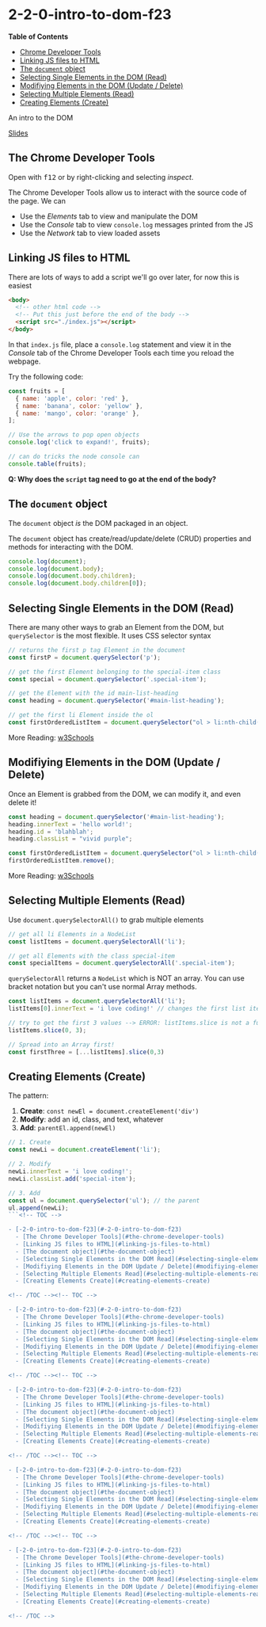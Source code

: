 # 2-2-0-intro-to-dom-f23

**Table of Contents**

- [Chrome Developer Tools](#the-chrome-developer-tools)
- [Linking JS files to HTML](#linking-js-files-to-html)
- [The `document` object](#the-document-object)
- [Selecting Single Elements in the DOM (Read)](#selecting-single-elements-in-the-dom-read)
- [Modifiying Elements in the DOM (Update / Delete)](#modifiying-elements-in-the-dom-update--delete)
- [Selecting Multiple Elements (Read)](#selecting-multiple-elements-read)
- [Creating Elements (Create)](#creating-elements-create)

An intro to the DOM

[Slides](https://docs.google.com/presentation/d/1_4N1KPajA6HE1EPrmQ5n8ruOYVSNBp5WYl3BcPClc-U/edit?usp=sharing)

## The Chrome Developer Tools

Open with <kbd>f12</kbd> or by right-clicking and selecting _inspect_.

The Chrome Developer Tools allow us to interact with the source code of the page. We can
* Use the _Elements_ tab to view and manipulate the DOM
* Use the _Console_ tab to view `console.log` messages printed from the JS
* Use the _Network_ tab to view loaded assets

## Linking JS files to HTML

There are lots of ways to add a script we'll go over later, for now this is easiest

```html
<body>
  <!-- other html code -->
  <!-- Put this just before the end of the body -->
  <script src="./index.js"></script>
</body>
```

In that `index.js` file, place a `console.log` statement and view it in the _Console_ tab of the Chrome Developer Tools each time you reload the webpage.

Try the following code:

```js
const fruits = [
  { name: 'apple', color: 'red' },
  { name: 'banana', color: 'yellow' },
  { name: 'mango', color: 'orange' },
];

// Use the arrows to pop open objects
console.log('click to expand!', fruits);

// can do tricks the node console can
console.table(fruits);
```

**Q: Why does the `script` tag need to go at the end of the body?**

## The `document` object

The `document` object _is_ the DOM packaged in an object.

The `document` object has create/read/update/delete (CRUD) properties and methods for interacting with the DOM.

```js
console.log(document);
console.log(document.body);
console.log(document.body.children);
console.log(document.body.children[0]);
```

## Selecting Single Elements in the DOM (Read)

There are many other ways to grab an Element from the DOM, but `querySelector` is the most flexible. It uses CSS selector syntax

```js
// returns the first p tag Element in the document
const firstP = document.querySelector('p');

// get the first Element belonging to the special-item class
const special = document.querySelector('.special-item');

// get the Element with the id main-list-heading
const heading = document.querySelector('#main-list-heading');

// get the first li Element inside the ol
const firstOrderedListItem = document.querySelector("ol > li:nth-child(1)")
```

More Reading: [w3Schools](https://www.w3schools.com/js/js_htmldom_elements.asp)

## Modifiying Elements in the DOM (Update / Delete)

Once an Element is grabbed from the DOM, we can modify it, and even delete it!

```js
const heading = document.querySelector('#main-list-heading');
heading.innerText = 'hello world!';
heading.id = 'blahblah';
heading.classList = "vivid purple";

const firstOrderedListItem = document.querySelector("ol > li:nth-child(1)")
firstOrderedListItem.remove();
```

More Reading: [w3Schools](https://www.w3schools.com/js/js_htmldom_html.asp)

## Selecting Multiple Elements (Read)

Use `document.querySelectorAll()` to grab multiple elements

```js
// get all li Elements in a NodeList
const listItems = document.querySelectorAll('li');

// get all Elements with the class special-item
const specialItems = document.querySelectorAll('.special-item');
```

`querySelectorAll` returns a `NodeList` which is NOT an array. You can use bracket notation but you can't use normal Array methods.

```js
const listItems = document.querySelectorAll('li');
listItems[0].innerText = 'i love coding!' // changes the first list item's inner text

// try to get the first 3 values --> ERROR: listItems.slice is not a function
listItems.slice(0, 3);

// Spread into an Array first!
const firstThree = [...listItems].slice(0,3)
```

## Creating Elements (Create)

The pattern:
1. **Create**: `const newEl = document.createElement('div')`
2. **Modify**: add an id, class, and text, whatever
3. **Add**: `parentEl.append(newEl)`

```js
// 1. Create
const newLi = document.createElement('li');

// 2. Modify
newLi.innerText = 'i love coding!';
newLi.classList.add('special-item');

// 3. Add
const ul = document.querySelector('ul'); // the parent
ul.append(newLi);
```<!-- TOC -->

- [-2-0-intro-to-dom-f23](#-2-0-intro-to-dom-f23)
  - [The Chrome Developer Tools](#the-chrome-developer-tools)
  - [Linking JS files to HTML](#linking-js-files-to-html)
  - [The document object](#the-document-object)
  - [Selecting Single Elements in the DOM Read](#selecting-single-elements-in-the-dom-read)
  - [Modifiying Elements in the DOM Update / Delete](#modifiying-elements-in-the-dom-update--delete)
  - [Selecting Multiple Elements Read](#selecting-multiple-elements-read)
  - [Creating Elements Create](#creating-elements-create)

<!-- /TOC --><!-- TOC -->

- [-2-0-intro-to-dom-f23](#-2-0-intro-to-dom-f23)
  - [The Chrome Developer Tools](#the-chrome-developer-tools)
  - [Linking JS files to HTML](#linking-js-files-to-html)
  - [The document object](#the-document-object)
  - [Selecting Single Elements in the DOM Read](#selecting-single-elements-in-the-dom-read)
  - [Modifiying Elements in the DOM Update / Delete](#modifiying-elements-in-the-dom-update--delete)
  - [Selecting Multiple Elements Read](#selecting-multiple-elements-read)
  - [Creating Elements Create](#creating-elements-create)

<!-- /TOC --><!-- TOC -->

- [-2-0-intro-to-dom-f23](#-2-0-intro-to-dom-f23)
  - [The Chrome Developer Tools](#the-chrome-developer-tools)
  - [Linking JS files to HTML](#linking-js-files-to-html)
  - [The document object](#the-document-object)
  - [Selecting Single Elements in the DOM Read](#selecting-single-elements-in-the-dom-read)
  - [Modifiying Elements in the DOM Update / Delete](#modifiying-elements-in-the-dom-update--delete)
  - [Selecting Multiple Elements Read](#selecting-multiple-elements-read)
  - [Creating Elements Create](#creating-elements-create)

<!-- /TOC --><!-- TOC -->

- [-2-0-intro-to-dom-f23](#-2-0-intro-to-dom-f23)
  - [The Chrome Developer Tools](#the-chrome-developer-tools)
  - [Linking JS files to HTML](#linking-js-files-to-html)
  - [The document object](#the-document-object)
  - [Selecting Single Elements in the DOM Read](#selecting-single-elements-in-the-dom-read)
  - [Modifiying Elements in the DOM Update / Delete](#modifiying-elements-in-the-dom-update--delete)
  - [Selecting Multiple Elements Read](#selecting-multiple-elements-read)
  - [Creating Elements Create](#creating-elements-create)

<!-- /TOC --><!-- TOC -->

- [-2-0-intro-to-dom-f23](#-2-0-intro-to-dom-f23)
  - [The Chrome Developer Tools](#the-chrome-developer-tools)
  - [Linking JS files to HTML](#linking-js-files-to-html)
  - [The document object](#the-document-object)
  - [Selecting Single Elements in the DOM Read](#selecting-single-elements-in-the-dom-read)
  - [Modifiying Elements in the DOM Update / Delete](#modifiying-elements-in-the-dom-update--delete)
  - [Selecting Multiple Elements Read](#selecting-multiple-elements-read)
  - [Creating Elements Create](#creating-elements-create)

<!-- /TOC -->